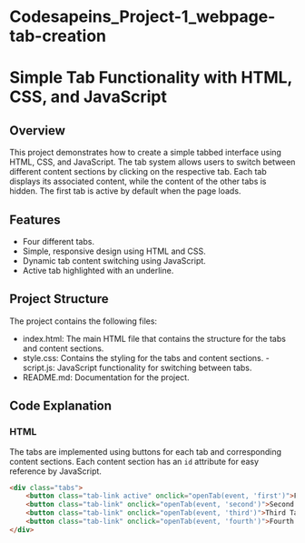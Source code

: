 # Codesapeins_Project-1_webpage-tab-creation
# Simple Tab Functionality with HTML, CSS, and JavaScript
## Overview
This project demonstrates how to create a simple tabbed interface using HTML, CSS, and JavaScript. 
The tab system allows users to switch between different content sections by clicking on the respective tab.
Each tab displays its associated content, while the content of the other tabs is hidden. The first tab is active by default when the page loads.

## Features
- Four different tabs. 
- Simple, responsive design using HTML and CSS.
- Dynamic tab content switching using JavaScript.
- Active tab highlighted with an underline.


## Project Structure
The project contains the following files:

- index.html: The main HTML file that contains the structure for the tabs and content sections.
- style.css: Contains the styling for the tabs and content sections.
  -script.js: JavaScript functionality for switching between tabs.
- README.md: Documentation for the project.


## Code Explanation

### HTML
The tabs are implemented using buttons for each tab and corresponding content sections. Each content section has an `id` attribute for easy reference by JavaScript.

```html
<div class="tabs">
    <button class="tab-link active" onclick="openTab(event, 'first')">First Tab</button>
    <button class="tab-link" onclick="openTab(event, 'second')">Second Tab</button>
    <button class="tab-link" onclick="openTab(event, 'third')">Third Tab</button>
    <button class="tab-link" onclick="openTab(event, 'fourth')">Fourth Tab</button>
</div>
